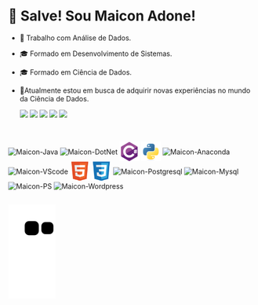# 👋 Salve! Sou Maicon Adone!


- 💼 Trabalho com Análise de Dados.
- 🎓 Formado em Desenvolvimento de Sistemas.
- 🎓 Formado em Ciência de Dados.
- 🔮Atualmente estou em busca de adquirir novas experiências no mundo da Ciência de Dados.

  
  <a href="https://instagram.com/maicon_adone" target="_blank"><img src="https://img.shields.io/badge/-Instagram-%23E4405F?style=for-the-badge&logo=instagram&logoColor=white" target="_blank"></a>
 	<a href="https://www.twitch.tv/maiconadone" target="_blank"><img src="https://img.shields.io/badge/Twitch-9146FF?style=for-the-badge&logo=twitch&logoColor=white" target="_blank"></a>
 <a href="https://www.facebook.com/MaiconAdone" target="_blank"><img src="https://img.shields.io/badge/Facebook-7289DA?style=for-the-badge&logo=facebook&logoColor=white" target="_blank"></a> 
  <a href = "mailto:adonetecnologia@gmail.com"><img src="https://img.shields.io/badge/-Gmail-%23333?style=for-the-badge&logo=gmail&logoColor=white" target="_blank"></a>
  <a href="https://www.linkedin.com/in/maiconadone/" target="_blank"><img src="https://img.shields.io/badge/-LinkedIn-%230077B5?style=for-the-badge&logo=linkedin&logoColor=white" target="_blank"></a> 

##

<div style="display: inline_block"><br>

  <img align="center" alt="Maicon-Java" height="40" width="40" src="https://cdn.jsdelivr.net/gh/devicons/devicon/icons/java/java-original.svg">
  <img align="center" alt="Maicon-DotNet" height="40" width="40" src="https://cdn.jsdelivr.net/gh/devicons/devicon/icons/dot-net/dot-net-plain.svg">
  <img align="center" alt="Maicon-Csharp" height="40" width="40" src="https://raw.githubusercontent.com/devicons/devicon/master/icons/csharp/csharp-original.svg">
  <img align="center" alt="Maicon-Python" height="40" width="40" src="https://raw.githubusercontent.com/devicons/devicon/master/icons/python/python-original.svg">
  <img align="center" alt="Maicon-Anaconda" height="40" width="40" src="https://cdn.jsdelivr.net/gh/devicons/devicon/icons/anaconda/anaconda-original.svg">
  <img align="center" alt="Maicon-VScode" height="40" width="40" src="https://cdn.jsdelivr.net/gh/devicons/devicon/icons/vscode/vscode-original.svg">
  <img align="center" alt="Maicon-HTML" height="40" width="40" src="https://raw.githubusercontent.com/devicons/devicon/master/icons/html5/html5-original.svg">
  <img align="center" alt="Maicon-CSS" height="40" width="40" src="https://raw.githubusercontent.com/devicons/devicon/master/icons/css3/css3-original.svg">
  <img align="center" alt="Maicon-Postgresql" height="40" width="40" src="https://icongr.am/devicon/postgresql-original.svg?size=128&color=currentColor">
  <img align="center" alt="Maicon-Mysql" height="40" width="40" src="https://cdn.jsdelivr.net/gh/devicons/devicon/icons/mysql/mysql-original.svg">
  <img align="center" alt="Maicon-PS" height="40" width="40" src="https://cdn.jsdelivr.net/gh/devicons/devicon/icons/photoshop/photoshop-line.svg">
  <img align="center" alt="Maicon-Wordpress" height="40" width="40" src="https://icongr.am/devicon/wordpress-plain.svg?size=128&color=ffffff">
  
</div>

##

<div> 

  ![Snake animation](https://github.com/rafaballerini/rafaballerini/blob/output/github-contribution-grid-snake.svg)
 
</div>
